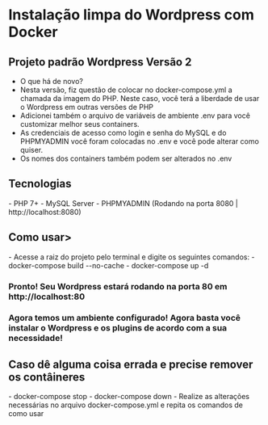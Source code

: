 <h1>Instalação limpa do Wordpress com Docker</h1>
<h2>Projeto padrão Wordpress Versão 2</h2>

- O que há de novo? 
- Nesta versão, fiz questão de colocar no docker-compose.yml a chamada da imagem do PHP. Neste caso, você terá a liberdade de usar o Wordpress em outras versões de PHP
- Adicionei também o arquivo de variáveis de ambiente .env para você customizar melhor seus containers. 
- As credenciais de acesso como login e senha do MySQL e do PHPMYADMIN você foram colocadas no .env e você pode alterar como quiser.
- Os nomes dos containers também podem ser alterados no .env

<h2>Tecnologias</h2>
- PHP 7+
- MySQL Server
- PHPMYADMIN (Rodando na porta 8080 | http://localhost:8080)

<h2>Como usar></h2>
- Acesse a raiz do projeto pelo terminal e digite os seguintes comandos:
- docker-compose build --no-cache
- docker-compose up -d

<h3> Pronto! Seu Wordpress estará rodando na porta 80 em http://localhost:80</h3>
<h3>Agora temos um ambiente configurado! Agora basta você instalar o Wordpress e os plugins de acordo com a sua necessidade!</h3>

<h2> Caso dê alguma coisa errada e precise remover os contâineres</h2>
- docker-compose stop
- docker-compose down 
- Realize as alterações necessárias no arquivo docker-compose.yml e repita os comandos de como usar

